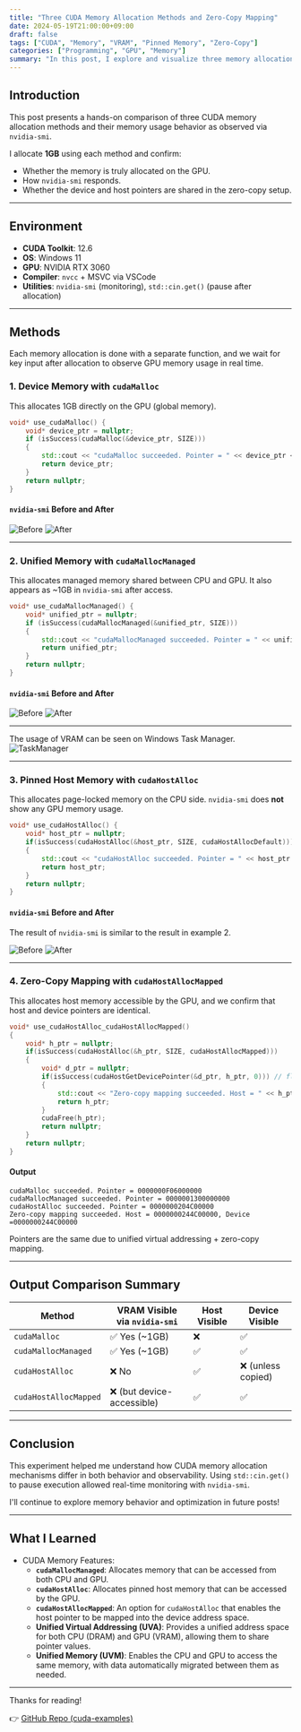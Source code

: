 ```yaml
---
title: "Three CUDA Memory Allocation Methods and Zero-Copy Mapping"
date: 2024-05-19T21:00:00+09:00
draft: false
tags: ["CUDA", "Memory", "VRAM", "Pinned Memory", "Zero-Copy"]
categories: ["Programming", "GPU", "Memory"]
summary: "In this post, I explore and visualize three memory allocation strategies in CUDA: cudaMalloc, cudaMallocManaged, and cudaHostAlloc—with an additional test on zero-copy memory mapping."
---
```


## Introduction

This post presents a hands-on comparison of three CUDA memory allocation methods and their memory usage behavior as observed via `nvidia-smi`.

I allocate **1GB** using each method and confirm:
- Whether the memory is truly allocated on the GPU.
- How `nvidia-smi` responds.
- Whether the device and host pointers are shared in the zero-copy setup.

---

## Environment

- **CUDA Toolkit**: 12.6  
- **OS**: Windows 11  
- **GPU**: NVIDIA RTX 3060  
- **Compiler**: `nvcc` + MSVC via VSCode  
- **Utilities**: `nvidia-smi` (monitoring), `std::cin.get()` (pause after allocation)

---

## Methods

Each memory allocation is done with a separate function, and we wait for key input after allocation to observe GPU memory usage in real time.

### 1. Device Memory with `cudaMalloc`

This allocates 1GB directly on the GPU (global memory).

```cpp
void* use_cudaMalloc() {
    void* device_ptr = nullptr;   
    if (isSuccess(cudaMalloc(&device_ptr, SIZE)))
    {
        std::cout << "cudaMalloc succeeded. Pointer = " << device_ptr << std::endl;
        return device_ptr;
    }
    return nullptr;
}
```

#### `nvidia-smi` Before and After
![Before](memoryAllocation_1.png)
![After](memoryAllocation_2.png)

---

### 2. Unified Memory with `cudaMallocManaged`

This allocates managed memory shared between CPU and GPU. It also appears as ~1GB in `nvidia-smi` after access.

```cpp
void* use_cudaMallocManaged() {
    void* unified_ptr = nullptr;   
    if (isSuccess(cudaMallocManaged(&unified_ptr, SIZE)))
    {
        std::cout << "cudaMallocManaged succeeded. Pointer = " << unified_ptr << std::endl;
        return unified_ptr;
    }
    return nullptr;
}
```

#### `nvidia-smi` Before and After
![Before](memoryAllocation_3.png)
![After](memoryAllocation_4.png)

---

The usage of VRAM can be seen on Windows Task Manager.
![TaskManager](memoryAllocation_TaskManager.png)

---

### 3. Pinned Host Memory with `cudaHostAlloc`

This allocates page-locked memory on the CPU side. `nvidia-smi` does **not** show any GPU memory usage.

```cpp
void* use_cudaHostAlloc() {
    void* host_ptr = nullptr;
    if(isSuccess(cudaHostAlloc(&host_ptr, SIZE, cudaHostAllocDefault)))
    {
        std::cout << "cudaHostAlloc succeeded. Pointer = " << host_ptr << std::endl;
        return host_ptr;
    }
    return nullptr;
}
```

#### `nvidia-smi` Before and After

The result of `nvidia-smi` is similar to the result in example 2. 

![Before](memoryAllocation_5.png)
![After](memoryAllocation_6.png)

---

### 4. Zero-Copy Mapping with `cudaHostAllocMapped`

This allocates host memory accessible by the GPU, and we confirm that host and device pointers are identical.

```cpp
void* use_cudaHostAlloc_cudaHostAllocMapped()
{
    void* h_ptr = nullptr;
    if(isSuccess(cudaHostAlloc(&h_ptr, SIZE, cudaHostAllocMapped)))
    {
        void* d_ptr = nullptr;
        if(isSuccess(cudaHostGetDevicePointer(&d_ptr, h_ptr, 0))) // flag must be zero for now
        {
            std::cout << "Zero-copy mapping succeeded. Host = " << h_ptr << ", Device =" << d_ptr << std::endl;
            return h_ptr;
        }
        cudaFree(h_ptr);
        return nullptr;
    }
    return nullptr;
}
```

#### Output

```
cudaMalloc succeeded. Pointer = 0000000F06000000
cudaMallocManaged succeeded. Pointer = 0000001300000000
cudaHostAlloc succeeded. Pointer = 0000000204C00000
Zero-copy mapping succeeded. Host = 0000000244C00000, Device =0000000244C00000
```

Pointers are the same due to unified virtual addressing + zero-copy mapping.

---

## Output Comparison Summary

| Method               | VRAM Visible via `nvidia-smi` | Host Visible | Device Visible |
|----------------------|-------------------------------|---------------|----------------|
| `cudaMalloc`         | ✅ Yes (~1GB)                 | ❌            | ✅             |
| `cudaMallocManaged`  | ✅ Yes (~1GB)                 | ✅            | ✅             |
| `cudaHostAlloc`      | ❌ No                         | ✅            | ❌ (unless copied) |
| `cudaHostAllocMapped`| ❌ (but device-accessible)    | ✅            | ✅             |

---

## Conclusion

This experiment helped me understand how CUDA memory allocation mechanisms differ in both behavior and observability. Using `std::cin.get()` to pause execution allowed real-time monitoring with `nvidia-smi`.

I'll continue to explore memory behavior and optimization in future posts!

---

## What I Learned
- CUDA Memory Features:
  - **`cudaMallocManaged`**: Allocates memory that can be accessed from both CPU and GPU.
  - **`cudaHostAlloc`**: Allocates pinned host memory that can be accessed by the GPU.
  - **`cudaHostAllocMapped`**: An option for `cudaHostAlloc` that enables the host pointer to be mapped into the device address space.
  - **Unified Virtual Addressing (UVA)**: Provides a unified address space for both CPU (DRAM) and GPU (VRAM), allowing them to share pointer values.
  - **Unified Memory (UVM)**: Enables the CPU and GPU to access the same memory, with data automatically migrated between them as needed.

---

Thanks for reading!

👉 [GitHub Repo (cuda-examples)](https://github.com/yaikeda/cuda-examples/)
